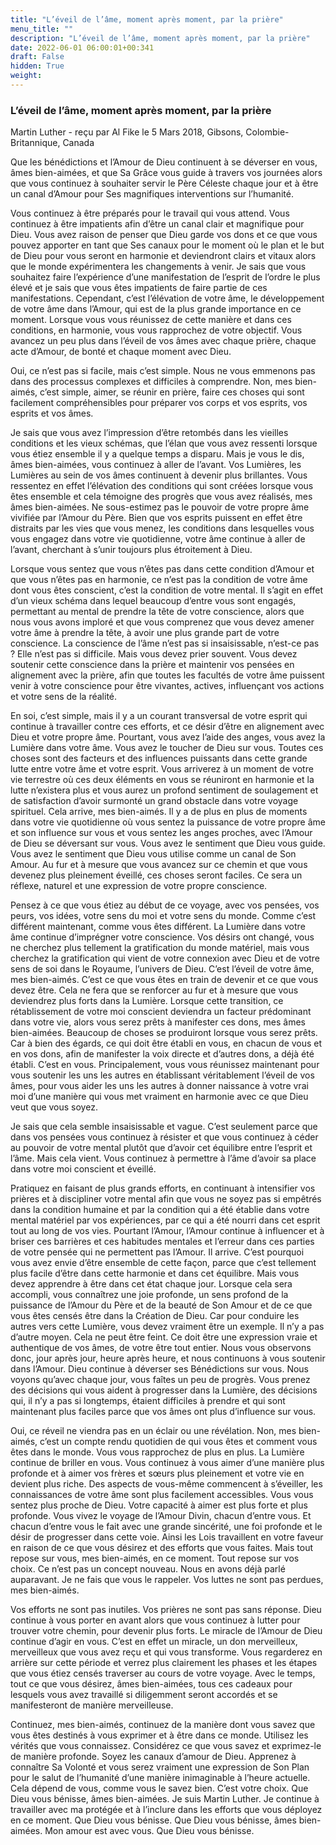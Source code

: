 ```yaml
---
title: "L’éveil de l’âme, moment après moment, par la prière"
menu_title: ""
description: "L’éveil de l’âme, moment après moment, par la prière"
date: 2022-06-01 06:00:01+00:341
draft: False
hidden: True
weight:
---
```

### L’éveil de l’âme, moment après moment, par la prière

Martin Luther - reçu par Al Fike le 5 Mars 2018, Gibsons, Colombie-Britannique, Canada

Que les bénédictions et l’Amour de Dieu continuent à se déverser en vous, âmes bien-aimées, et que Sa Grâce vous guide à travers vos journées alors que vous continuez à souhaiter servir le Père Céleste chaque jour et à être un canal d’Amour pour Ses magnifiques interventions sur l’humanité.

Vous continuez à être préparés pour le travail qui vous attend. Vous continuez à être impatients afin d’être un canal clair et magnifique pour Dieu. Vous avez raison de penser que Dieu garde vos dons et ce que vous pouvez apporter en tant que Ses canaux pour le moment où le plan et le but de Dieu pour vous seront en harmonie et deviendront clairs et vitaux alors que le monde expérimentera les changements à venir. Je sais que vous souhaitez faire l’expérience d’une manifestation de l’esprit de l’ordre le plus élevé et je sais que vous êtes impatients de faire partie de ces manifestations. Cependant, c’est l’élévation de votre âme, le développement de votre âme dans l’Amour, qui est de la plus grande importance en ce moment. Lorsque vous vous réunissez de cette manière et dans ces conditions, en harmonie, vous vous rapprochez de votre objectif. Vous avancez un peu plus dans l’éveil de vos âmes avec chaque prière, chaque acte d’Amour, de bonté et chaque moment avec Dieu.

Oui, ce n’est pas si facile, mais c’est simple. Nous ne vous emmenons pas dans des processus complexes et difficiles à comprendre. Non, mes bien-aimés, c’est simple, aimer, se réunir en prière, faire ces choses qui sont facilement compréhensibles pour préparer vos corps et vos esprits, vos esprits et vos âmes.

Je sais que vous avez l’impression d’être retombés dans les vieilles conditions et les vieux schémas, que l’élan que vous avez ressenti lorsque vous étiez ensemble il y a quelque temps a disparu. Mais je vous le dis, âmes bien-aimées, vous continuez à aller de l’avant. Vos Lumières, les Lumières au sein de vos âmes continuent à devenir plus brillantes. Vous ressentez en effet l’élévation des conditions qui sont créées lorsque vous êtes ensemble et cela témoigne des progrès que vous avez réalisés, mes âmes bien-aimées. Ne sous-estimez pas le pouvoir de votre propre âme vivifiée par l’Amour du Père. Bien que vos esprits puissent en effet être distraits par les vies que vous menez, les conditions dans lesquelles vous vous engagez dans votre vie quotidienne, votre âme continue à aller de l’avant, cherchant à s’unir toujours plus étroitement à Dieu.

Lorsque vous sentez que vous n’êtes pas dans cette condition d’Amour et que vous n’êtes pas en harmonie, ce n’est pas la condition de votre âme dont vous êtes conscient, c’est la condition de votre mental. Il s’agit en effet d’un vieux schéma dans lequel beaucoup d’entre vous sont engagés, permettant au mental de prendre la tête de votre conscience, alors que nous vous avons imploré et que vous comprenez que vous devez amener votre âme à prendre la tête, à avoir une plus grande part de votre conscience. La conscience de l’âme n’est pas si insaisissable, n’est-ce pas ? Elle n’est pas si difficile. Mais vous devez prier souvent. Vous devez soutenir cette conscience dans la prière et maintenir vos pensées en alignement avec la prière, afin que toutes les facultés de votre âme puissent venir à votre conscience pour être vivantes, actives, influençant vos actions et votre sens de la réalité.

En soi, c’est simple, mais il y a un courant transversal de votre esprit qui continue à travailler contre ces efforts, et ce désir d’être en alignement avec Dieu et votre propre âme. Pourtant, vous avez l’aide des anges, vous avez la Lumière dans votre âme. Vous avez le toucher de Dieu sur vous. Toutes ces choses sont des facteurs et des influences puissants dans cette grande lutte entre votre âme et votre esprit. Vous arriverez à un moment de votre vie terrestre où ces deux éléments en vous se réuniront en harmonie et la lutte n’existera plus et vous aurez un profond sentiment de soulagement et de satisfaction d’avoir surmonté un grand obstacle dans votre voyage spirituel. Cela arrive, mes bien-aimés. Il y a de plus en plus de moments dans votre vie quotidienne où vous sentez la puissance de votre propre âme et son influence sur vous et vous sentez les anges proches, avec l’Amour de Dieu se déversant sur vous. Vous avez le sentiment que Dieu vous guide. Vous avez le sentiment que Dieu vous utilise comme un canal de Son Amour. Au fur et à mesure que vous avancez sur ce chemin et que vous devenez plus pleinement éveillé, ces choses seront faciles. Ce sera un réflexe, naturel et une expression de votre propre conscience.

Pensez à ce que vous étiez au début de ce voyage, avec vos pensées, vos peurs, vos idées, votre sens du moi et votre sens du monde. Comme c’est différent maintenant, comme vous êtes différent. La Lumière dans votre âme continue d’imprégner votre conscience. Vos désirs ont changé, vous ne cherchez plus tellement la gratification du monde matériel, mais vous cherchez la gratification qui vient de votre connexion avec Dieu et de votre sens de soi dans le Royaume, l’univers de Dieu. C’est l’éveil de votre âme, mes bien-aimés. C’est ce que vous êtes en train de devenir et ce que vous devez être. Cela ne fera que se renforcer au fur et à mesure que vous deviendrez plus forts dans la Lumière. Lorsque cette transition, ce rétablissement de votre moi conscient deviendra un facteur prédominant dans votre vie, alors vous serez prêts à manifester ces dons, mes âmes bien-aimées. Beaucoup de choses se produiront lorsque vous serez prêts. Car à bien des égards, ce qui doit être établi en vous, en chacun de vous et en vos dons, afin de manifester la voix directe et d’autres dons, a déjà été établi. C’est en vous. Principalement, vous vous réunissez maintenant pour vous soutenir les uns les autres en établissant véritablement l’éveil de vos âmes, pour vous aider les uns les autres à donner naissance à votre vrai moi d’une manière qui vous met vraiment en harmonie avec ce que Dieu veut que vous soyez.

Je sais que cela semble insaisissable et vague. C’est seulement parce que dans vos pensées vous continuez à résister et que vous continuez à céder au pouvoir de votre mental plutôt que d’avoir cet équilibre entre l’esprit et l’âme. Mais cela vient. Vous continuez à permettre à l’âme d’avoir sa place dans votre moi conscient et éveillé.

Pratiquez en faisant de plus grands efforts, en continuant à intensifier vos prières et à discipliner votre mental afin que vous ne soyez pas si empêtrés dans la condition humaine et par la condition qui a été établie dans votre mental matériel par vos expériences, par ce qui a été nourri dans cet esprit tout au long de vos vies. Pourtant l’Amour, l’Amour continue à influencer et à briser ces barrières et ces habitudes mentales et l’erreur dans ces parties de votre pensée qui ne permettent pas l’Amour. Il arrive. C’est pourquoi vous avez envie d’être ensemble de cette façon, parce que c’est tellement plus facile d’être dans cette harmonie et dans cet équilibre. Mais vous devez apprendre à être dans cet état chaque jour. Lorsque cela sera accompli, vous connaîtrez une joie profonde, un sens profond de la puissance de l’Amour du Père et de la beauté de Son Amour et de ce que vous êtes censés être dans la Création de Dieu. Car pour conduire les autres vers cette Lumière, vous devez vraiment être un exemple. Il n’y a pas d’autre moyen. Cela ne peut être feint. Ce doit être une expression vraie et authentique de vos âmes, de votre être tout entier. Nous vous observons donc, jour après jour, heure après heure, et nous continuons à vous soutenir dans l’Amour. Dieu continue à déverser ses Bénédictions sur vous. Nous voyons qu’avec chaque jour, vous faîtes un peu de progrès. Vous prenez des décisions qui vous aident à progresser dans la Lumière, des décisions qui, il n’y a pas si longtemps, étaient difficiles à prendre et qui sont maintenant plus faciles parce que vos âmes ont plus d’influence sur vous.

Oui, ce réveil ne viendra pas en un éclair ou une révélation. Non, mes bien-aimés, c’est un compte rendu quotidien de qui vous êtes et comment vous êtes dans le monde. Vous vous rapprochez de plus en plus. La Lumière continue de briller en vous. Vous continuez à vous aimer d’une manière plus profonde et à aimer vos frères et sœurs plus pleinement et votre vie en devient plus riche. Des aspects de vous-même commencent à s’éveiller, les connaissances de votre âme sont plus facilement accessibles. Vous vous sentez plus proche de Dieu. Votre capacité à aimer est plus forte et plus profonde. Vous vivez le voyage de l’Amour Divin, chacun d’entre vous. Et chacun d’entre vous le fait avec une grande sincérité, une foi profonde et le désir de progresser dans cette voie. Ainsi les Lois travaillent en votre faveur en raison de ce que vous désirez et des efforts que vous faites. Mais tout repose sur vous, mes bien-aimés, en ce moment. Tout repose sur vos choix. Ce n’est pas un concept nouveau. Nous en avons déjà parlé auparavant. Je ne fais que vous le rappeler. Vos luttes ne sont pas perdues, mes bien-aimés.

Vos efforts ne sont pas inutiles. Vos prières ne sont pas sans réponse. Dieu continue à vous porter en avant alors que vous continuez à lutter pour trouver votre chemin, pour devenir plus forts. Le miracle de l’Amour de Dieu continue d’agir en vous. C’est en effet un miracle, un don merveilleux, merveilleux que vous avez reçu et qui vous transforme. Vous regarderez en arrière sur cette période et verrez plus clairement les phases et les étapes que vous étiez censés traverser au cours de votre voyage. Avec le temps, tout ce que vous désirez, âmes bien-aimées, tous ces cadeaux pour lesquels vous avez travaillé si diligemment seront accordés et se manifesteront de manière merveilleuse.

Continuez, mes bien-aimés, continuez de la manière dont vous savez que vous êtes destinés à vous exprimer et à être dans ce monde. Utilisez les vérités que vous connaissez. Considérez ce que vous savez et exprimez-le de manière profonde. Soyez les canaux d’amour de Dieu. Apprenez à connaître Sa Volonté et vous serez vraiment une expression de Son Plan pour le salut de l’humanité d’une manière inimaginable à l’heure actuelle. Cela dépend de vous, comme vous le savez bien. C’est votre choix. Que Dieu vous bénisse, âmes bien-aimées. Je suis Martin Luther. Je continue à travailler avec ma protégée et à l’inclure dans les efforts que vous déployez en ce moment. Que Dieu vous bénisse. Que Dieu vous bénisse, âmes bien-aimées. Mon amour est avec vous. Que Dieu vous bénisse.



